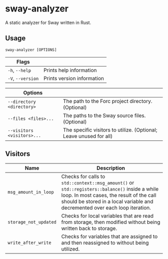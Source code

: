 # sway-analyzer
A static analyzer for Sway written in Rust.

## Usage

`sway-analyzer [OPTIONS]`

| Flags | |
|-|-|
| `-h`, `--help` | Prints help information |
| `-V`, `--version` | Prints version information |

| Options | |
|-|-|
| `--directory <directory>` | The path to the Forc project directory. (Optional) |
| `--files <files>...` | The paths to the Sway source files. (Optional) |
| `--visitors <visitors>...` | The specific visitors to utilize. (Optional; Leave unused for all) |

## Visitors

| Name | Description |
|-|-|
| `msg_amount_in_loop` | Checks for calls to `std::context::msg_amount()` or `std::registers::balance()` inside a while loop. In most cases, the result of the call should be stored in a local variable and decremented over each loop iteration. |
| `storage_not_updated` | Checks for local variables that are read from storage, then modified without being written back to storage. |
| `write_after_write` | Checks for variables that are assigned to and then reassigned to without being utilized. |
